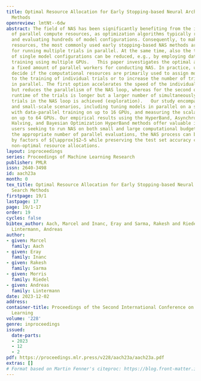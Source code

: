 ```yaml
---
title: Optimal Resource Allocation for Early Stopping-based Neural Architecture Search
  Methods
openreview: lmtNt--6dw
abstract: The field of NAS has been significantly benefiting from the increased availability
  of parallel compute resources, as optimization algorithms typically require sampling
  and evaluating hundreds of model configurations. Consequently, to make use of these
  resources, the most commonly used early stopping-based NAS methods are suitable
  for running multiple trials in parallel. At the same time, also the training time
  of single model configurations can be reduced, e.g., by employing data-parallel
  training using multiple GPUs.   This paper investigates the optimal allocation of
  a fixed amount of parallel workers for conducting NAS. In practice, users have to
  decide if the computational resources are primarily used to assign more workers
  to the training of individual trials or to increase the number of trials executed
  in parallel. The first option accelerates the speed of the individual trials (exploitation)
  but reduces the parallelism of the NAS loop, whereas for the second option, the
  runtime of the trials is longer but a larger number of simultaneously processed
  trials in the NAS loop is achieved (exploration).   Our study encompasses both large-
  and small-scale scenarios, including tuning models in parallel on a single GPU,
  with data-parallel training on up to 16 GPUs, and measuring the scalability of NAS
  on up to 64 GPUs. Our empirical results using the HyperBand, Asynchronous Successive
  Halving, and Bayesian Optimization HyperBand methods offer valuable insights for
  users seeking to run NAS on both small and large computational budgets. By selecting
  the appropriate number of parallel evaluations, the NAS process can be accelerated
  by factors of ${\approx}$2–5 while preserving the test set accuracy compared to
  non-optimal resource allocations.
layout: inproceedings
series: Proceedings of Machine Learning Research
publisher: PMLR
issn: 2640-3498
id: aach23a
month: 0
tex_title: Optimal Resource Allocation for Early Stopping-based Neural Architecture
  Search Methods
firstpage: 19/1
lastpage: 17
page: 19/1-17
order: 19
cycles: false
bibtex_author: Aach, Marcel and Inanc, Eray and Sarma, Rakesh and Riedel, Morris and
  Lintermann, Andreas
author:
- given: Marcel
  family: Aach
- given: Eray
  family: Inanc
- given: Rakesh
  family: Sarma
- given: Morris
  family: Riedel
- given: Andreas
  family: Lintermann
date: 2023-12-02
address:
container-title: Proceedings of the Second International Conference on Automated Machine
  Learning
volume: '228'
genre: inproceedings
issued:
  date-parts:
  - 2023
  - 12
  - 2
pdf: https://proceedings.mlr.press/v228/aach23a/aach23a.pdf
extras: []
# Format based on Martin Fenner's citeproc: https://blog.front-matter.io/posts/citeproc-yaml-for-bibliographies/
---
```

